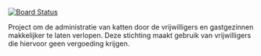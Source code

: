[![Board Status](https://dev.azure.com/katministratie/a44dd187-7e47-4eb9-89f6-00d06dc653d8/2dcdea51-ac7a-4d8e-a114-071f29c7cf81/_apis/work/boardbadge/f6d45914-ce28-4b57-9332-3da18235a5f6)](https://dev.azure.com/katministratie/a44dd187-7e47-4eb9-89f6-00d06dc653d8/_boards/board/t/2dcdea51-ac7a-4d8e-a114-071f29c7cf81/Microsoft.RequirementCategory)


Project om de administratie van katten door de vrijwilligers en gastgezinnen makkelijker te laten verlopen.
Deze stichting maakt gebruik van vrijwilligers die hiervoor geen vergoeding krijgen.
